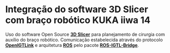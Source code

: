 # Integração do software 3D Slicer com braço robótico KUKA iiwa 14 
Uso do software Open Source [**3D Slicer**](https://www.slicer.org/) para planejamento de cirurgia com auxílio do braço robótico. Comunicação estabelecida através do protocolo [**OpenIGTLink**](http://openigtlink.org/) e arquitetura [**ROS**](https://www.ros.org/) pelo pacote [**ROS-IGTL-Bridge**](https://github.com/openigtlink/ROS-IGTL-Bridge).
